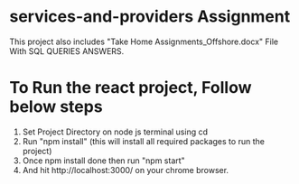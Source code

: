 # services-and-providers Assignment
This project also includes "Take Home Assignments_Offshore.docx" File With SQL QUERIES ANSWERS.

# To Run the react project, Follow below steps
1. Set Project Directory on node js terminal using cd <project-directory-path>
2. Run "npm install" (this will install all required packages to run the project)
3. Once npm install done then run "npm start"
4. And hit http://localhost:3000/ on your chrome browser.
